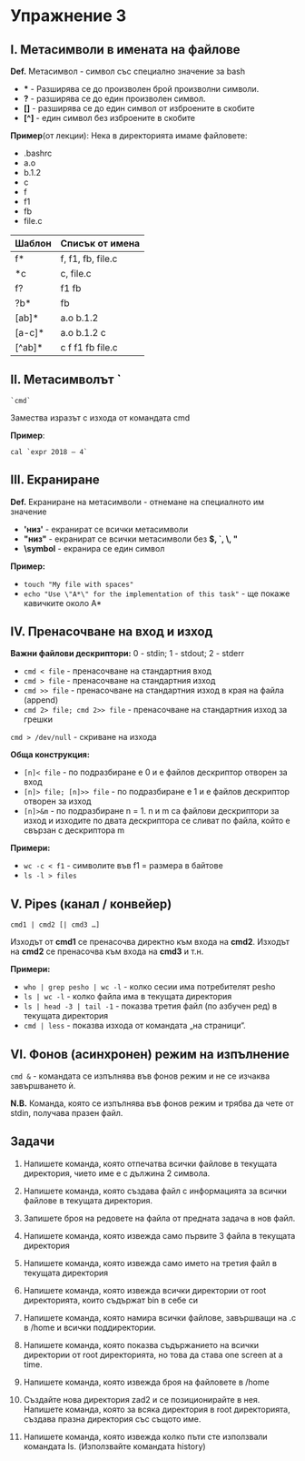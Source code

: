 ﻿
# Упражнение 3

## I. Метасимволи в имената на файлове

**Def.** Метасимвол - символ със специално значение за bash

* **\*** - Разширява се до произволен брой произволни символи. 
* **?** - разширява се до един произволен символ.
* **[]** - разширява се до един символ от изброените в скобите
* **[^]** - един символ без изброените в скобите

**Пример**(от лекции): Нека в директорията имаме файловете:
- .bashrc
- a.o
- b.1.2
- c
- f
- f1
- fb
- file.c

| Шаблон | Списък от имена |
|--|--|
| f\* | f, f1, fb, file.c |
| \*c | c, file.c |
| f? | f1 fb |
| ?b\* | fb |
| [ab]\* | a.o b.1.2 |
| [a-c]\* | a.o b.1.2 c |
| [^ab]\* | c f f1 fb file.c |

## II.  Метасимволът `

    `cmd`
Замества изразът с изхода от командата cmd

**Пример**: 

    cal `expr 2018 – 4`

## III. Екраниране

**Def.** Екраниране на метасимволи - отнемане на специалното им значение

- **'низ'** - екранират се всички метасимволи
- **"низ"** - екранират се всички метасимволи без **$, \`, \\, "**
- **\symbol** - екранира се един символ

**Пример:** 
* `touch "My file with spaces"`
* `echo "Use \"A*\" for the implementation of this task"` - ще покаже кавичките около A*

## IV.  Пренасочване на вход и изход

**Важни файлови дескриптори:** 0 - stdin; 1 - stdout; 2 - stderr

- `cmd < file` - пренасочване на стандартния вход
- `cmd > file` - пренасочване на стандартния изход
- `cmd >> file` - пренасочване на стандартния изход в края на файла (append)
- `cmd 2> file; cmd 2>> file` - пренасочване на стандартния изход за грешки

`cmd > /dev/null` - скриване на изхода  

**Обща конструкция:**
- `[n]< file` - по подразбиране е 0 и е файлов дескриптор отворен за вход
- `[n]> file; [n]>> file` - по подразбиране е 1 и е файлов дескриптор отворен за изход
- `[n]>&m` - по подразбиране n = 1. n и m са файлови дескриптори за изход и изходите по двата дескриптора се сливат по файла, който е свързан с дескриптора m

**Примери:**
* `wc -c < f1` - символите във f1 = размера в байтове
* `ls -l > files`

## V.   Pipes (канал / конвейер)

    cmd1 | cmd2 [| cmd3 …]

Изходът от **cmd1** се пренасочва директно към входа на **cmd2**. Изходът на **cmd2** се пренасочва към входа на **cmd3** и т.н.

**Примери:** 
* `who | grep pesho | wc -l` - колко сесии има потребителят pesho
* `ls | wc -l` - колко файла има в текущата директория
* `ls | head -3 | tail -1` - показва третия файл (по азбучен ред) в текущата директория
* `cmd | less` - показва изхода от командата „на страници“. 

## VI.  Фонов (асинхронен) режим на изпълнение

`cmd &` - командата се изпълнява във фонов режим и не се изчаква завършването ѝ. 

**N.B.** Команда, която се изпълнява във фонов режим и трябва да чете от stdin, получава празен файл. 

## Задачи

1. Напишете команда, която отпечатва всички файлове в текущата директория, чието име е с дължина 2 символа. 

1. Напишете команда, която създава файл с информацията за всички файлове в текущата директория.

1. Запишете броя на редовете на файла от предната задача в нов файл.

1. Напишете команда, която извежда само първите 3 файла в текущата директория

1. Напишете команда, която извежда само името на третия файл в текущата директория

1. Напишете команда, която извежда всички директории от root директорията, които съдържат bin в себе си

1. Напишете команда, която намира всички файлове, завършващи на .c в /home и всички поддиректории. 

1. Напишете команда, която показва съдържанието на всички директории от root директорията, но това да става one screen at a time.

1. Напишете команда, която извежда броя на файловете в /home

1. Създайте нова директория zad2 и се позиционирайте в нея. Напишете команда, която за всяка директория в root директорията, създава празна директория със същото име. 

1. Напишете команда, която извежда колко пъти сте използвали командата ls. (Използвайте командата history)
